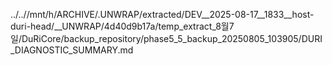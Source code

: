 ../..//mnt/h/ARCHIVE/.UNWRAP/extracted/DEV__2025-08-17__1833__host-duri-head/__UNWRAP/4d40d9b17a/temp_extract_8월7일/DuRiCore/backup_repository/phase5_5_backup_20250805_103905/DURI_DIAGNOSTIC_SUMMARY.md